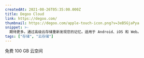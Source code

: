 ```yaml
---
createdAt: 2021-08-26T05:35:00.000Z
title: Degoo Cloud
link: https://degoo.com/
thumbnail: https://degoo.com/apple-touch-icon.png?v=3eB5GjaPya
snippet: >-
  期待更多。通过高级云存储重新发现您的记忆。适用于 Android、iOS 和 Web。
tags: ["存储", "云存储"]
---
```

免费 100 GB 云空间
